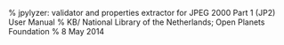 % jpylyzer: validator and properties extractor for JPEG 2000 Part 1 (JP2) 
  User Manual
% KB/ National Library of the Netherlands; Open Planets Foundation
% 8 May 2014
